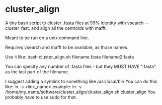 # cluster_align
A tiny bash script to cluster .fasta files at 99% identity with vsearch --cluster_fast, and align all the centroids with mafft.

Meant to be run on a unix command line.


Requires vsearch and mafft to be available, as those names.


Use it like:
bash cluster_align.sh filename.fasta filename2.fasta 


You can specify any number of .fasta files - but they MUST HAVE ".fasta" as the last part of the filename.

I suggest adding a symlink to something like /usr/local/bin
You can do this like: ln -s <target> <link_name>
  example: ln -s /home/my_name/software/cluster_align/cluster_align.sh cluster_align
You probably have to use sudo for that.
